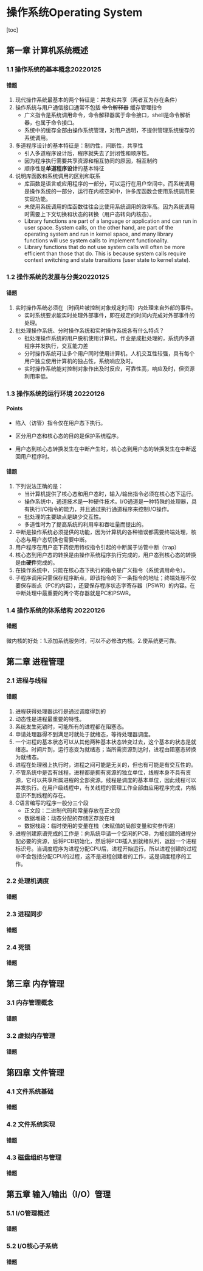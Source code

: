 # 操作系统Operating System

[toc]

## 第一章 计算机系统概述

### 1.1 操作系统的基本概念20220125

#### 错题

1. 现代操作系统最基本的两个特征是：并发和共享（两者互为存在条件）
2. 操作系统与用户通信接口通常不包括 ~~命令解释器~~ 缓存管理指令
   - 广义指令是系统调用命令，命令解释器属于命令接口，shell是命令解析器，也属于命令接口。
   - 系统中的缓存全部由操作系统管理，对用户透明，不提供管理系统缓存的系统调用。
3. 多道程序设计的基本特征是：制约性，间断性，共享性
   - 引入多道程序设计后，程序就失去了封闭性和顺序性。
   - 因为程序执行需要共享资源和相互协同的原因，相互制约
   - 顺序性是**单道程序设计**的基本特征
4. 说明库函数和系统调用的区别和联系
   - 库函数是语言或应用程序的一部分，可以运行在用户空间中。而系统调用是操作系统的一部分，运行在内核空间中，许多库函数会使用系统调用来实现功能。
   - 未使用系统调用的库函数往往会比使用系统调用的效率高。因为系统调用时需要上下文切换和状态的转换（用户态转向内核态）。
   - Library functions are part of a language or application and can run in user space. System calls, on the other hand, are part of the operating system and run in kernel space, and many library functions will use system calls to implement functionality.
   - Library functions that do not use system calls will often be more efficient than those that do. This is because system calls require context switching and state transitions (user state to kernel state).

### 1.2 操作系统的发展与分类20220125

#### 错题

1. 实时操作系统必须在（~~时间片~~被控制对象规定时间）内处理来自外部的事件。
   - 实时系统要求能实时处理外部事件，即在规定的时间内完成对外部事件的处理。
2. 批处理操作系统、分时操作系统和实时操作系统各有什么特点？
   - 批处理操作系统的用户脱机使用计算机，作业是成批处理的，系统内多道程序并发执行，交互能力差
   - 分时操作系统可让多个用户同时使用计算机，人机交互性较强，具有每个用户独立使用计算机的独占性，系统响应及时。
   - 实时操作系统能对控制对象作出及时反应，可靠性高，响应及时，但资源利用率低。

### 1.3 操作系统的运行环境 20220126

#### Points

- 陷入（访管）指令仅在用户态下执行。
- 区分用户态和核心态的目的是保护系统程序。

- 用户态到核心态转换发生在中断产生时，核心态到用户态的转换发生在中断返回用户程序时。

#### 错题

1. 下列说法正确的是：
   - 当计算机提供了核心态和用户态时，输入/输出指令必须在核心态下运行。
   - 操作系统中，通道技术是一种硬件技术。I/O通道是一种特殊的处理器，具有执行I/O指令的能力，并且通过执行通道程序来控制I/O操作。
   - 批处理的主要缺点是缺少交互性。
   - 多道性时为了提高系统的利用率和吞吐量而提出的。
2. 中断是操作系统必须提供的功能，因为计算机的各种错误都需要终端处理，核心态与用户态切换也需要中断。
2. 用户程序在用户态下药使用特权指令引起的中断属于访管中断（trap）
2. 核心态到用户态的转换是由操作系统程序执行完成的，用户态到核心态的转换是由**硬件**完成的。
2. 在操作系统中，只能在核心态下执行的指令是广义指令（系统调用命令）。
2. 子程序调用只需保存程序断点，即该指令的下一条指令的地址；终端处理不仅要保存断点（PC的内容），还要保存程序状态字寄存器（PSWR）的内容。在中断处理中最重要的两个寄存器就是PC和PSWR。

### 1.4 操作系统的体系结构 20220126

#### 错题

微内核的好处：1.添加系统服务时，可以不必修改内核。2.使系统更可靠。

## 第二章 进程管理

### 2.1 进程与线程

#### 错题

1. 进程获得处理器运行是通过调度得到的
2. 动态性是进程最重要的特性。
3. 系统发生死锁时，可能所有的进程都在阻塞态。
4. 申请处理器得不到满足时就处于就绪态，等待处理器调度。
5. 一个进程的基本状态可以从其他两种基本状态转变过去，这个基本的状态是就绪态。时间片到，运行态变为就绪态；当所需资源到达时，进程由阻塞态转换为就绪态。
6. 进程在处理器上执行时，进程之间可能是无关的，但也有可能是有交互性的。
7. 不管系统中是否有线程，进程都是拥有资源的独立单位，线程本身不具有资源，它可以共享所属进程的全部资源。线程是调度的基本单位，因此线程可以并发执行。在用户级线程中，有关线程的管理工作全部由应用程序完成，内核意识不到线程的存在。
8. C语言编写的程序一般分三个段
   - 正文段：二进制代码和常量存放在正文段
   - 数据堆段：动态分配的存储区存放在堆
   - 数据栈段：临时使用的变量在栈（未赋值的局部变量和实参传递）
9. 进程创建原语完成的工作是：向系统申请一个空闲的PCB，为被创建的进程分配必要的资源，后将PCB初始化，然后将PCB插入到就绪队列，返回一个进程标识号。当调度程序为进程分配CPU后，进程开始运行。所以进程创建的过程中不会包括分配CPU的过程，这不是进程创建者的工作，这是调度程序的工作。

### 2.2 处理机调度

#### 错题

### 2.3 进程同步

#### 错题

### 2.4 死锁

#### 错题

## 第三章 内存管理

### 3.1 内存管理概念

#### 错题

### 3.2 虚拟内存管理

#### 错题

## 第四章 文件管理

### 4.1 文件系统基础

#### 错题

### 4.2 文件系统实现

#### 错题

### 4.3 磁盘组织与管理

#### 错题

## 第五章 输入/输出（I/O）管理

### 5.1 I/O管理概述

#### 错题

### 5.2 I/O核心子系统

#### 错题
